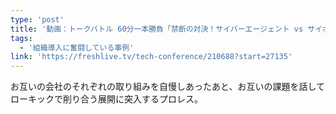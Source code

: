 ```yaml
---
type: 'post'
title: '動画：トークバトル 60分一本勝負「禁断の対決！サイバーエージェント vs サイボウズ」'
tags:
  - '組織導入に奮闘している事例'
link: 'https://freshlive.tv/tech-conference/210688?start=27135'
---
```

お互いの会社のそれぞれの取り組みを自慢しあったあと、お互いの課題を話してローキックで削り合う展開に突入するプロレス。
